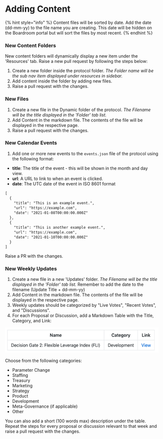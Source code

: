 # Adding Content

{% hint style="info" %}
Content files will be sorted by date. Add the date \(dd-mm-yy\) to the file name you are creating. This date will be hidden on the Boardroom portal but will sort the files by most recent.
{% endhint %}

### New Content Folders

New content folders will dynamically display a new item under the 'Resources' tab.  Raise a new pull request by following the steps below:

1. Create a new folder inside the protocol folder. _The Folder name will be the sub nav item displayed under resources in sidebar._
2. Add content inside the folder by adding new files.
3. Raise a pull request with the changes.

### New Files

1. Create a new file in the Dynamic folder of the protocol. _The Filename will be the title displayed in the 'Folder' tab list._
2. Add Content in the markdown file. The contents of the file will be displayed in the respective page.
3. Raise a pull request with the changes.

### New Calendar Events

1. Add one or more new events to the `events.json` file of the protocol using the following format:

* **title**: The title of the event - this will be shown in the month and day view.
* **url**: A URL to link to when an event is clicked.
* **date**: The UTC date of the event in ISO 8601 format

```text
[
  {
    "title": "This is an example event.",
    "url": "https://example.com",
    "date": "2021-01-08T00:00:00.000Z"
  },
  {
    "title": "This is another example event.",
    "url": "https://example.com",
    "date": "2021-01-10T00:00:00.000Z"
  }
]
```

Raise a PR with the changes.

### New Weekly Updates

1. Create a new file in a new 'Updates' folder. _The Filename will be the title displayed in the 'Folder' tab list._ Remember to add the date to the filename \(Update Title + dd-mm-yy\)
2. Add Content in the markdown file. The contents of the file will be displayed in the respective page.
3. Weekly updates should be categorized by "Live Votes", "Recent Votes", and "Discussions".
4. For each Proposal or Discussion, add a Markdown Table with the Title, Category, and Link:

![](../../.gitbook/assets/weekly-update-example.png)

Choose from the following categories: 

* Parameter Change
* Staffing
* Treasury
* Marketing
* Strategy
* Product
* Development
* Meta-Governance \(if applicable\)
* Other

You can also add a short \(100 words max\) description under the table. Repeat the steps for every proposal or discussion relevant to that week and raise a pull request with the changes.

